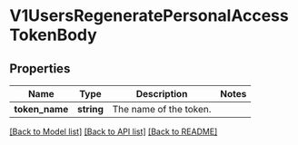 # V1UsersRegeneratePersonalAccessTokenBody

## Properties
Name | Type | Description | Notes
------------ | ------------- | ------------- | -------------
**token_name** | **string** | The name of the token. | 

[[Back to Model list]](../../README.md#documentation-for-models) [[Back to API list]](../../README.md#documentation-for-api-endpoints) [[Back to README]](../../README.md)

